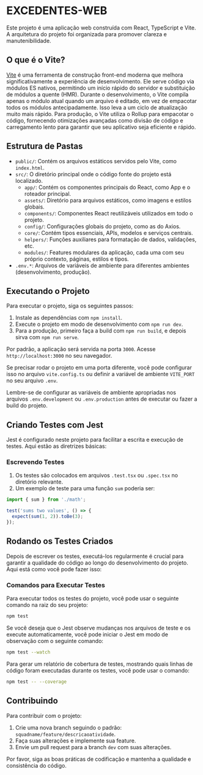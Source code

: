 # EXCEDENTES-WEB

Este projeto é uma aplicação web construída com React, TypeScript e Vite. A arquitetura do projeto foi organizada para promover clareza e manutenibilidade.

## O que é o Vite?

[Vite](https://vitejs.dev/) é uma ferramenta de construção front-end moderna que melhora significativamente a experiência de desenvolvimento. Ele serve código via módulos ES nativos, permitindo um início rápido do servidor e substituição de módulos a quente (HMR). Durante o desenvolvimento, o Vite compila apenas o módulo atual quando um arquivo é editado, em vez de empacotar todos os módulos antecipadamente. Isso leva a um ciclo de atualização muito mais rápido. Para produção, o Vite utiliza o Rollup para empacotar o código, fornecendo otimizações avançadas como divisão de código e carregamento lento para garantir que seu aplicativo seja eficiente e rápido.

## Estrutura de Pastas

- `public/`: Contém os arquivos estáticos servidos pelo Vite, como `index.html`.
- `src/`: O diretório principal onde o código fonte do projeto está localizado.
  - `app/`: Contém os componentes principais do React, como App e o roteador principal.
  - `assets/`: Diretório para arquivos estáticos, como imagens e estilos globais.
  - `components/`: Componentes React reutilizáveis utilizados em todo o projeto.
  - `config/`: Configurações globais do projeto, como as do Axios.
  - `core/`: Contém tipos essenciais, APIs, modelos e serviços centrais.
  - `helpers/`: Funções auxiliares para formatação de dados, validações, etc.
  - `modules/`: Features modulares da aplicação, cada uma com seu próprio contexto, páginas, estilos e tipos.
- `.env.*`: Arquivos de variáveis de ambiente para diferentes ambientes (desenvolvimento, produção).

## Executando o Projeto

Para executar o projeto, siga os seguintes passos:

1. Instale as dependências com `npm install`.
2. Execute o projeto em modo de desenvolvimento com `npm run dev`.
3. Para a produção, primeiro faça a build com `npm run build`, e depois sirva com `npm run serve`.

Por padrão, a aplicação será servida na porta `3000`. Acesse `http://localhost:3000` no seu navegador.

Se precisar rodar o projeto em uma porta diferente, você pode configurar isso no arquivo `vite.config.ts` ou definir a variável de ambiente `VITE_PORT` no seu arquivo `.env`.

Lembre-se de configurar as variáveis de ambiente apropriadas nos arquivos `.env.development` ou `.env.production` antes de executar ou fazer a build do projeto.

## Criando Testes com Jest

Jest é configurado neste projeto para facilitar a escrita e execução de testes. Aqui estão as diretrizes básicas:

### Escrevendo Testes

1. Os testes são colocados em arquivos `.test.tsx` ou `.spec.tsx` no diretório relevante.
2. Um exemplo de teste para uma função `sum` poderia ser:

```typescript
import { sum } from './math';

test('sums two values', () => {
  expect(sum(1, 2)).toBe(3);
});
```

## Rodando os Testes Criados

Depois de escrever os testes, executá-los regularmente é crucial para garantir a qualidade do código ao longo do desenvolvimento do projeto. Aqui está como você pode fazer isso:

### Comandos para Executar Testes

Para executar todos os testes do projeto, você pode usar o seguinte comando na raiz do seu projeto:

```bash
npm test
```

Se você deseja que o Jest observe mudanças nos arquivos de teste e os execute automaticamente, você pode iniciar o Jest em modo de observação com o seguinte comando:

```bash
npm test --watch
```

Para gerar um relatório de cobertura de testes, mostrando quais linhas de código foram executadas durante os testes, você pode usar o comando:

```bash
npm test -- --coverage
```

## Contribuindo

Para contribuir com o projeto:

1. Crie uma nova branch seguindo o padrão: `squadname/feature/descricaoatividade`.
2. Faça suas alterações e implemente sua feature.
3. Envie um pull request para a branch `dev` com suas alterações.

Por favor, siga as boas práticas de codificação e mantenha a qualidade e consistência do código.
